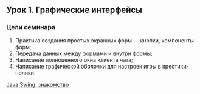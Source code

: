 ## Урок 1. Графические интерфейсы
### Цели семинара
1. Практика создания простых экранных форм — кнопки, компоненты форм;
2. Передача данных между формами и внутри формы;
3. Написание полноценного окна клиента чата;
4. Написание графической оболочки для настроек игры в крестики-нолики.

[Java Swing: знакомство](https://progoschool.ru/java/java-swing/)